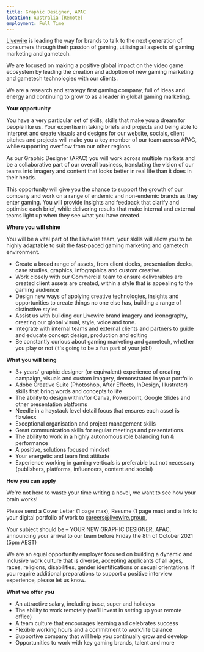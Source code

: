 ```yaml
---
title: Graphic Designer, APAC
location: Australia (Remote)
employment: Full Time
---
```

[Livewire](https://livewire.group/) is leading the way for brands to talk to the next generation of consumers through their passion of gaming, utilising all aspects of gaming marketing and gametech.

We are focused on making a positive global impact on the video game ecosystem by leading the creation and adoption of new gaming marketing and gametech technologies with our clients.

We are a research and strategy first gaming company, full of ideas and energy and continuing to grow to as a leader in global gaming marketing.

**Your opportunity**

You have a very particular set of skills, skills that make you a dream for people like us. Your expertise in taking briefs and projects and being able to interpret and create visuals and designs for our website, socials, client pitches and projects will make you a key member of our team across APAC, while supporting overflow from our other regions.

As our Graphic Designer (APAC) you will work across multiple markets and be a collaborative part of our overall business, translating the vision of our teams into imagery and content that looks better in real life than it does in their heads.

This opportunity will give you the chance to support the growth of our company and work on a range of endemic and non-endemic brands as they enter gaming. You will provide insights and feedback that clarify and optimise each brief, while delivering results that make internal and external teams light up when they see what you have created.

**Where you will shine**

You will be a vital part of the Livewire team, your skills will allow you to be highly adaptable to suit the fast-paced gaming marketing and gametech environment.

* Create a broad range of assets, from client decks, presentation decks, case studies, graphics, infographics and custom creative.
* Work closely with our Commercial team to ensure deliverables are created client assets are created, within a style that is appealing to the gaming audience
* Design new ways of applying creative technologies, insights and opportunities to create things no one else has, building a range of distinctive styles
* Assist us with building our Livewire brand imagery and iconography, creating our global visual, style, voice and tone.
* Integrate with internal teams and external clients and partners to guide and educate concept design, production and editing
* Be constantly curious about gaming marketing and gametech, whether you play or not (it's going to be a fun part of your job!)

**What you will bring**

* 3+ years' graphic designer (or equivalent) experience of creating campaign, visuals and custom imagery, demonstrated in your portfolio
* Adobe Creative Suite (Photoshop, After Effects, InDesign, Illustrator) skills that bring words and concepts to life
* The ability to design within/for Canva, Powerpoint, Google Slides and other presentation platforms
* Needle in a haystack level detail focus that ensures each asset is flawless
* Exceptional organisation and project management skills
* Great communication skills for regular meetings and presentations.
* The ability to work in a highly autonomous role balancing fun & performance
* A positive, solutions focused mindset
* Your energetic and team first attitude
* Experience working in gaming verticals is preferable but not necessary (publishers, platforms, influencers, content and social)

**How you can apply**

We're not here to waste your time writing a novel, we want to see how your brain works!

Please send a Cover Letter (1 page max), Resume (1 page max) and a link to your digital portfolio of work to [careers@livewire.group](mailto:careers@livewire.group),

Your subject should be – YOUR NEW GRAPHIC DESIGNER, APAC, announcing your arrival to our team before Friday the 8th of October 2021 (5pm AEST)

We are an equal opportunity employer focused on building a dynamic and inclusive work culture that is diverse, accepting applicants of all ages, races, religions, disabilities, gender identifications or sexual orientations. If you require additional preparations to support a positive interview experience, please let us know.

**What we offer you**

* An attractive salary, including base, super and holidays
* The ability to work remotely (we'll invest in setting up your remote office)
* A team culture that encourages learning and celebrates success
* Flexible working hours and a commitment to work/life balance
* Supportive company that will help you continually grow and develop
* Opportunities to work with key gaming brands, talent and more